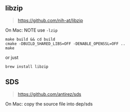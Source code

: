 ## libzip
> https://github.com/nih-at/libzip

On Mac: NOTE use `-lzip`
```
make build && cd build
cmake -DBUILD_SHARED_LIBS=OFF -DENABLE_OPENSSL=OFF ..
make
```
or just 

```
brew install libzip
```


## SDS
> https://github.com/antirez/sds

On Mac: copy the source file into dep/sds